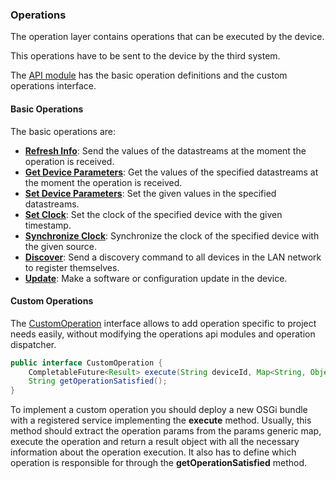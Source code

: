 ### Operations

The operation layer contains operations that can be executed by the device.

This operations have to be sent to the device by the third system.

The [API module](https://github.com/amplia-iiot/oda/tree/master/oda-operations/api) has the basic operation definitions and the custom operations interface.

#### Basic Operations

The basic operations are:
* __[Refresh Info](refreshinfo.md)__: Send the values of the datastreams at the moment the operation is received.
* __[Get Device Parameters](getdeviceparameters.md)__: Get the values of the specified datastreams at the moment the operation is received.
* __[Set Device Parameters](setdeviceparameters.md)__: Set the given values in the specified datastreams.
* __[Set Clock](setclock.md)__: Set the clock of the specified device with the given timestamp.
* __[Synchronize Clock](synchronizeclock.md)__: Synchronize the clock of the specified device with the given source.
* __[Discover](discover.md)__: Send a discovery command to all devices in the LAN network to register themselves.
* __[Update](update.md)__: Make a software or configuration update in the device.

#### Custom Operations

The [CustomOperation](https://github.com/amplia-iiot/oda/blob/master/oda-operations/api/src/main/java/es/amplia/oda/operation/api/CustomOperation.java) 
interface allows to add operation specific to project needs easily, without modifying the operations api modules and operation dispatcher.

```java
public interface CustomOperation {
    CompletableFuture<Result> execute(String deviceId, Map<String, Object> params);
    String getOperationSatisfied();
}
```

To implement a custom operation you should deploy a new OSGi bundle with a registered service implementing the __execute__ 
method. Usually, this method should extract the operation params from the params generic map, execute the operation and 
return a result object with all the necessary information about the operation execution. It also has to define which 
operation is responsible for through the __getOperationSatisfied__ method. 